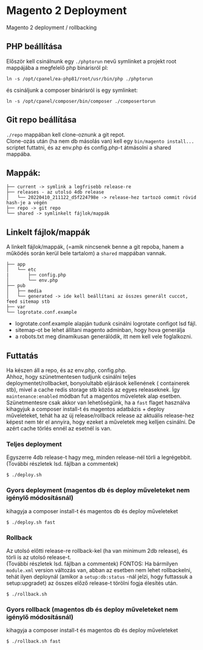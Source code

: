 # Magento 2 Deployment

Magento 2 deployment / rollbacking

## PHP beállítása

Először kell csinálnunk egy `./phptorun` nevű symlinket a projekt root mappájába a megfelelő php binárisról pl:

```
ln -s /opt/cpanel/ea-php81/root/usr/bin/php ./phptorun
```

és csináljunk a composer binárisról is egy symlinket:

```
ln -s /opt/cpanel/composer/bin/composer ./composertorun
```

## Git repo beállítása

`./repo` mappában kell clone-oznunk a git repot.  
Clone-ozás után (ha nem db másolás van) kell egy `bin/magento install...` scriptet futtatni, és az env.php és
config.php-t átmásolni a shared mappába.

## Mappák:

```
├── current -> symlink a legfrisebb release-re
├── releases - az utolsó 4db release
│   └── 20220410_211122_d5f224798e -> release-hez tartozó commit rövid hash-je a végén
├── repo -> git repo
└── shared -> symlinkelt fájlok/mappák 
```

## Linkelt fájlok/mappák

A linkelt fájlok/mappák, (=amik nincsenek benne a git repoba, hanem a működés során kerül bele tartalom) a `shared`
mappában vannak.

```
├── app
│   └── etc
|       ├── config.php
│       └── env.php
├── pub
│   ├── media
│   └── generated -> ide kell beállítani az összes generált cuccot, feed sitemap stb
├── var
└── logrotate.conf.example
```
- logrotate.conf.example alapján tudunk csinálni logrotate configot lsd fájl.
- sitemap-ot be lehet állítani magento adminban, hogy hova generálja
- a robots.txt meg dinamikusan generálódik, itt nem kell vele foglalkozni.

## Futtatás

Ha készen áll a repo, és az env.php, config.php.  
Ahhoz, hogy szünetmentesen tudjunk csinálni teljes deploymentet/rollbacket, bonyolultabb eljárások kellenének (
containerek stb), mivel a cache redis storage stb közös az egyes releaseknek. Így `maintenance:enabled` módban fut a
magentos műveletek alap esetben.  
Szünetmentesre csak akkor van lehetőségünk, ha a  `fast` flaget használva kihagyjuk a composer install-t és magentos
adatbázis + deploy műveleteket, tehát ha az új release/rollback release az aktuális release-hez képest nem tér el
annyira, hogy ezeket a műveletek meg kelljen csinálni. De azért cache törlés ennél az esetnél is van.

### Teljes deployment

Egyszerre 4db release-t hagy meg, minden release-nél törli a legrégebbit.  
(További részletek lsd. fájlban a commentek)

```
$ ./deploy.sh 
```

### Gyors deployment (magentos db és deploy műveleteket nem igénylő módosításnál)

kihagyja a composer install-t és magentos db és deploy műveleteket

```
$ ./deploy.sh fast
```

### Rollback

Az utolsó előtti release-re rollback-kel (ha van minimum 2db release), és törli is az utolsó release-t.  
(További részletek lsd. fájlban a commentek)
FONTOS: Ha bármilyen `module.xml` version változás van, abban az esetben nem lehet rollbackelni, tehát ilyen deploynál 
(amikor a `setup:db:status` -nál jelzi, hogy futtassuk a setup:upgradet) az összes előző release-t törölni fogja élesítés után.

```
$ ./rollback.sh 
```

### Gyors rollback (magentos db és deploy műveleteket nem igénylő módosításnál)

kihagyja a composer install-t és magentos db és deploy műveleteket

```
$ ./rollback.sh fast
```


